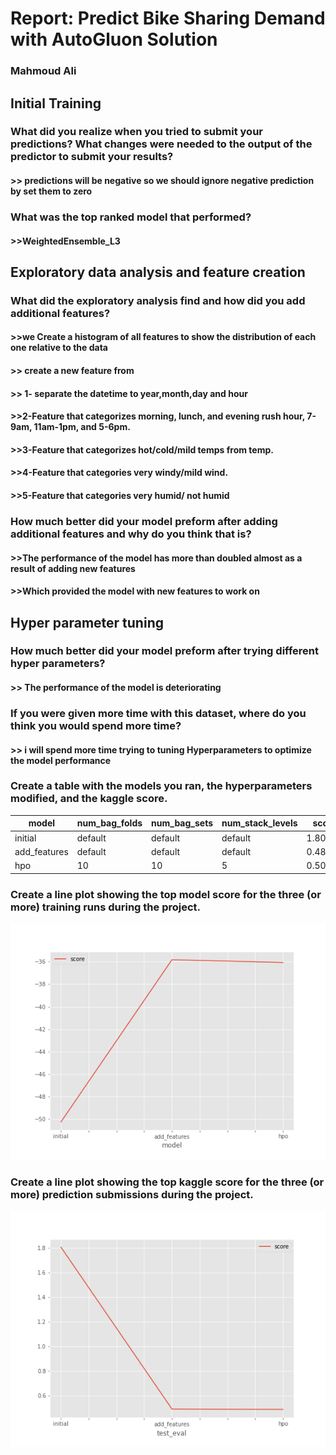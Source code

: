 # Report: Predict Bike Sharing Demand with AutoGluon Solution
### Mahmoud Ali

## Initial Training
### What did you realize when you tried to submit your predictions? What changes were needed to the output of the predictor to submit your results?
#### >> predictions will be negative so we should ignore negative prediction by set them to zero

### What was the top ranked model that performed?
#### >>WeightedEnsemble_L3  

## Exploratory data analysis and feature creation
### What did the exploratory analysis find and how did you add additional features?
#### >>we  Create a histogram of all features to show the distribution of each one relative to the data
#### >> create a new feature from 
#### >> 1- separate the datetime to year,month,day and hour 
#### >>2-Feature that categorizes morning, lunch, and evening rush hour, 7-9am, 11am-1pm, and 5-6pm.
#### >>3-Feature that categorizes hot/cold/mild temps from temp.
#### >>4-Feature that categories very windy/mild wind.
#### >>5-Feature that categories very humid/ not humid


### How much better did your model preform after adding additional features and why do you think that is?
#### >>The performance of the model has more than doubled almost as a result of adding new features
#### >>Which provided the model with new features to work on
## Hyper parameter tuning
### How much better did your model preform after trying different hyper parameters?
#### >> The performance of the model is deteriorating

### If you were given more time with this dataset, where do you think you would spend more time?
#### >> i will spend more time trying to tuning Hyperparameters to optimize the model performance
### Create a table with the models you ran, the hyperparameters modified, and the kaggle score.
|model|num_bag_folds|num_bag_sets|num_stack_levels|score|
|--|--|--|--|--|
|initial|default|default|default|1.80644|
|add_features|default|default|default|0.48943|
|hpo|10|10|5|0.50083|

### Create a line plot showing the top model score for the three (or more) training runs during the project.


![model_train_score.png](img/model_train_score.png)

### Create a line plot showing the top kaggle score for the three (or more) prediction submissions during the project.


![model_test_score.png](img/model_test_score.png)


